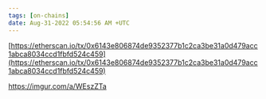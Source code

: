 ```yaml
---
tags: [on-chains]
date: Aug-31-2022 05:54:56 AM +UTC
---
```


[https://etherscan.io/tx/0x6143e806874de9352377b1c2ca3be31a0d479acc1abca8034ccd1fbfd524c459](https://etherscan.io/tx/0x6143e806874de9352377b1c2ca3be31a0d479acc1abca8034ccd1fbfd524c459)

https://imgur.com/a/WEszZTa
